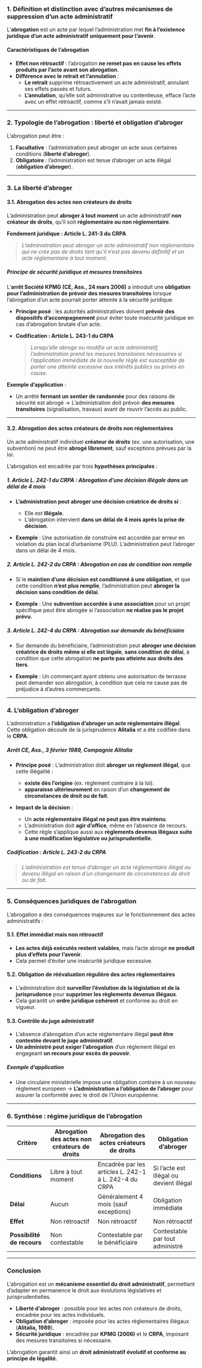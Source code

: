 ### **1. Définition et distinction avec d’autres mécanismes de suppression d’un acte administratif**

L’**abrogation** est un acte par lequel l’administration met **fin à l’existence juridique d’un acte administratif** **uniquement pour l’avenir**.

#### **Caractéristiques de l’abrogation**

- **Effet non rétroactif** : l’abrogation **ne remet pas en cause les effets produits par l’acte avant son abrogation**.
- **Différence avec le retrait et l’annulation** :
    - **Le retrait** supprime rétroactivement un acte administratif, annulant ses effets passés et futurs.
    - **L’annulation**, qu’elle soit administrative ou contentieuse, efface l’acte avec un effet rétroactif, comme s’il n’avait jamais existé.

---

### **2. Typologie de l’abrogation : liberté et obligation d’abroger**

L’abrogation peut être :

1. **Facultative** : l’administration peut abroger un acte sous certaines conditions (**liberté d’abroger**).
2. **Obligatoire** : l’administration est tenue d’abroger un acte illégal (**obligation d’abroger**).

---

### **3. La liberté d’abroger**

#### **3.1. Abrogation des actes non créateurs de droits**

L’administration peut **abroger à tout moment** un acte administratif **non créateur de droits**, qu’il soit **réglementaire ou non réglementaire**.

**Fondement juridique : Article L. 241-3 du CRPA**

> _L’administration peut abroger un acte administratif non réglementaire qui ne crée pas de droits tant qu’il n’est pas devenu définitif et un acte réglementaire à tout moment._

##### **Principe de sécurité juridique et mesures transitoires**

L’**arrêt Société KPMG (CE, Ass., 24 mars 2006)** a introduit une **obligation pour l’administration de prévoir des mesures transitoires** lorsque l’abrogation d’un acte pourrait porter atteinte à la sécurité juridique.

- **Principe posé** : les autorités administratives doivent **prévoir des dispositifs d’accompagnement** pour éviter toute insécurité juridique en cas d’abrogation brutale d’un acte.
- **Codification : Article L. 243-1 du CRPA**
    
    > _Lorsqu’elle abroge ou modifie un acte administratif, l’administration prend les mesures transitoires nécessaires si l’application immédiate de la nouvelle règle est susceptible de porter une atteinte excessive aux intérêts publics ou privés en cause._
    

**Exemple d’application** :

- Un arrêté **fermant un sentier de randonnée** pour des raisons de sécurité est abrogé → L’administration doit prévoir **des mesures transitoires** (signalisation, travaux) avant de rouvrir l’accès au public.

---

#### **3.2. Abrogation des actes créateurs de droits non réglementaires**

Un acte administratif individuel **créateur de droits** (ex. une autorisation, une subvention) ne peut être **abrogé librement**, sauf exceptions prévues par la loi.

L’abrogation est encadrée par trois **hypothèses principales** :

##### **1. Article L. 242-1 du CRPA : Abrogation d’une décision illégale dans un délai de 4 mois**

- **L’administration peut abroger une décision créatrice de droits si** :
    
    - Elle est **illégale**.
    - L’abrogation intervient **dans un délai de 4 mois après la prise de décision**.
- **Exemple** : Une autorisation de construire est accordée par erreur en violation du plan local d’urbanisme (PLU). L’administration peut l’abroger dans un délai de 4 mois.
    

##### **2. Article L. 242-2 du CRPA : Abrogation en cas de condition non remplie**

- Si le **maintien d’une décision est conditionné à une obligation**, et que cette condition **n’est plus remplie**, l’administration peut **abroger la décision sans condition de délai**.
    
- **Exemple** : Une **subvention accordée à une association** pour un projet spécifique peut être abrogée si l’association **ne réalise pas le projet prévu**.
    

##### **3. Article L. 242-4 du CRPA : Abrogation sur demande du bénéficiaire**

- Sur demande du bénéficiaire, l’administration peut **abroger une décision créatrice de droits** **même si elle est légale**, **sans condition de délai**, à condition que cette abrogation **ne porte pas atteinte aux droits des tiers**.
    
- **Exemple** : Un commerçant ayant obtenu une autorisation de terrasse peut demander son abrogation, à condition que cela ne cause pas de préjudice à d’autres commerçants.
    

---

### **4. L’obligation d’abroger**

L’administration a **l’obligation d’abroger un acte réglementaire illégal**. Cette obligation découle de la jurisprudence **Alitalia** et a été codifiée dans le **CRPA**.

##### **Arrêt CE, Ass., 3 février 1989, Compagnie Alitalia**

- **Principe posé** : L’administration doit **abroger un règlement illégal**, que cette illégalité :
    
    - **existe dès l’origine** (ex. règlement contraire à la loi).
    - **apparaisse ultérieurement** en raison d’un **changement de circonstances de droit ou de fait**.
- **Impact de la décision** :
    
    - Un **acte réglementaire illégal ne peut pas être maintenu**.
    - L’administration doit **agir d’office**, même en l’absence de recours.
    - Cette règle s’applique aussi aux **règlements devenus illégaux suite à une modification législative ou jurisprudentielle**.

##### **Codification : Article L. 243-2 du CRPA**

> _L’administration est tenue d’abroger un acte réglementaire illégal ou devenu illégal en raison d’un changement de circonstances de droit ou de fait._

---

### **5. Conséquences juridiques de l’abrogation**

L’abrogation a des conséquences majeures sur le fonctionnement des actes administratifs :

#### **5.1. Effet immédiat mais non rétroactif**

- **Les actes déjà exécutés restent valables**, mais l’acte abrogé **ne produit plus d’effets pour l’avenir**.
- Cela permet d’éviter une insécurité juridique excessive.

#### **5.2. Obligation de réévaluation régulière des actes réglementaires**

- L’administration doit **surveiller l’évolution de la législation et de la jurisprudence** pour **supprimer les règlements devenus illégaux**.
- Cela garantit un **ordre juridique cohérent** et conforme au droit en vigueur.

#### **5.3. Contrôle du juge administratif**

- L’absence d’abrogation d’un acte réglementaire illégal **peut être contestée devant le juge administratif**.
- **Un administré peut exiger l’abrogation** d’un règlement illégal en engageant **un recours pour excès de pouvoir**.

##### **Exemple d’application**

- Une circulaire ministérielle impose une obligation contraire à un nouveau règlement européen → **L’administration a l’obligation de l’abroger** pour assurer la conformité avec le droit de l’Union européenne.

---

### **6. Synthèse : régime juridique de l’abrogation**

| **Critère**                | **Abrogation des actes non créateurs de droits** | **Abrogation des actes créateurs de droits**          | **Obligation d’abroger**                 |
| -------------------------- | ------------------------------------------------ | ----------------------------------------------------- | ---------------------------------------- |
| **Conditions**             | Libre à tout moment                              | Encadrée par les articles L. 242-1 à L. 242-4 du CRPA | Si l’acte est illégal ou devient illégal |
| **Délai**                  | Aucun                                            | Généralement 4 mois (sauf exceptions)                 | Obligation immédiate                     |
| **Effet**                  | Non rétroactif                                   | Non rétroactif                                        | Non rétroactif                           |
| **Possibilité de recours** | Non contestable                                  | Contestable par le bénéficiaire                       | Contestable par tout administré          |

---

### **Conclusion**

L’abrogation est un **mécanisme essentiel du droit administratif**, permettant d’adapter en permanence le droit aux évolutions législatives et jurisprudentielles.

- **Liberté d’abroger** : possible pour les actes non créateurs de droits, encadrée pour les actes individuels.
- **Obligation d’abroger** : imposée pour les actes réglementaires illégaux (**Alitalia, 1989**).
- **Sécurité juridique** : encadrée par **KPMG (2006)** et le **CRPA**, imposant des mesures transitoires si nécessaire.

L’abrogation garantit ainsi un **droit administratif évolutif et conforme au principe de légalité**.